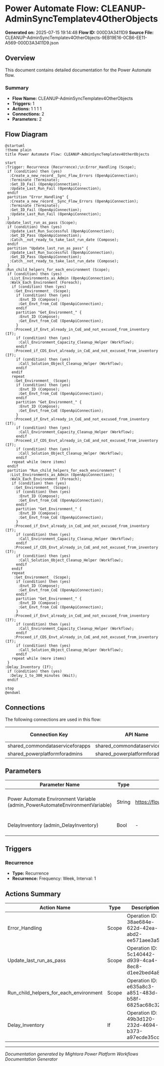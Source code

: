 ﻿# Power Automate Flow: CLEANUP-AdminSyncTemplatev4OtherObjects

**Generated on:** 2025-07-15 19:14:48
**Flow ID:** 000D3A3411D9
**Source File:** CLEANUP-AdminSyncTemplatev4OtherObjects-9EB19E16-0CB6-EE11-A569-000D3A3411D9.json

## Overview

This document contains detailed documentation for the Power Automate flow.

### Summary
- **Flow Name:** CLEANUP-AdminSyncTemplatev4OtherObjects
- **Triggers:** 1
- **Actions:** 1 1 1 1
- **Connections:** 2
- **Parameters:** 2

## Flow Diagram

```plantuml
@startuml
!theme plain
title Power Automate Flow: CLEANUP-AdminSyncTemplatev4OtherObjects

start
:Trigger: Recurrence (Recurrence);\n:Error_Handling (Scope);
 if (condition) then (yes)
  :Create_a_new_record__Sync_Flow_Errors (OpenApiConnection);
  :Terminate (Terminate);
  :Get_ID_Fail (OpenApiConnection);
  :Update_Last_Run_Fail (OpenApiConnection);
 endif
 partition "Error_Handling" {
  :Create_a_new_record__Sync_Flow_Errors (OpenApiConnection);
  :Terminate (Terminate);
  :Get_ID_Fail (OpenApiConnection);
  :Update_Last_Run_Fail (OpenApiConnection);
 }
:Update_last_run_as_pass (Scope);
 if (condition) then (yes)
  :Update_Last_Run_Successful (OpenApiConnection);
  :Get_ID_Pass (OpenApiConnection);
  :Catch__not_ready_to_take_last_run_date (Compose);
 endif
 partition "Update_last_run_as_pass" {
  :Update_Last_Run_Successful (OpenApiConnection);
  :Get_ID_Pass (OpenApiConnection);
  :Catch__not_ready_to_take_last_run_date (Compose);
 }
:Run_child_helpers_for_each_environment (Scope);
 if (condition) then (yes)
  :List_Environments_as_Admin (OpenApiConnection);
  :Walk_Each_Environment (Foreach);
   if (condition) then (yes)
    :Get_Environment_ (Scope);
     if (condition) then (yes)
      :Envt_ID (Compose);
      :Get_Envt_from_CoE (OpenApiConnection);
     endif
     partition "Get_Environment_" {
      :Envt_ID (Compose);
      :Get_Envt_from_CoE (OpenApiConnection);
     }
    :Proceed_if_Envt_already_in_CoE_and_not_excused_from_inventory (If);
     if (condition) then (yes)
      :Call_Environment_Capacity_Cleanup_Helper (Workflow);
     endif
    :Proceed_if_CDS_Envt_already_in_CoE_and_not_excused_from_inventory (If);
     if (condition) then (yes)
      :Call_Solution_Object_Cleanup_Helper (Workflow);
     endif
   endif
   repeat
    :Get_Environment_ (Scope);
     if (condition) then (yes)
      :Envt_ID (Compose);
      :Get_Envt_from_CoE (OpenApiConnection);
     endif
     partition "Get_Environment_" {
      :Envt_ID (Compose);
      :Get_Envt_from_CoE (OpenApiConnection);
     }
    :Proceed_if_Envt_already_in_CoE_and_not_excused_from_inventory (If);
     if (condition) then (yes)
      :Call_Environment_Capacity_Cleanup_Helper (Workflow);
     endif
    :Proceed_if_CDS_Envt_already_in_CoE_and_not_excused_from_inventory (If);
     if (condition) then (yes)
      :Call_Solution_Object_Cleanup_Helper (Workflow);
     endif
   repeat while (more items)
 endif
 partition "Run_child_helpers_for_each_environment" {
  :List_Environments_as_Admin (OpenApiConnection);
  :Walk_Each_Environment (Foreach);
   if (condition) then (yes)
    :Get_Environment_ (Scope);
     if (condition) then (yes)
      :Envt_ID (Compose);
      :Get_Envt_from_CoE (OpenApiConnection);
     endif
     partition "Get_Environment_" {
      :Envt_ID (Compose);
      :Get_Envt_from_CoE (OpenApiConnection);
     }
    :Proceed_if_Envt_already_in_CoE_and_not_excused_from_inventory (If);
     if (condition) then (yes)
      :Call_Environment_Capacity_Cleanup_Helper (Workflow);
     endif
    :Proceed_if_CDS_Envt_already_in_CoE_and_not_excused_from_inventory (If);
     if (condition) then (yes)
      :Call_Solution_Object_Cleanup_Helper (Workflow);
     endif
   endif
   repeat
    :Get_Environment_ (Scope);
     if (condition) then (yes)
      :Envt_ID (Compose);
      :Get_Envt_from_CoE (OpenApiConnection);
     endif
     partition "Get_Environment_" {
      :Envt_ID (Compose);
      :Get_Envt_from_CoE (OpenApiConnection);
     }
    :Proceed_if_Envt_already_in_CoE_and_not_excused_from_inventory (If);
     if (condition) then (yes)
      :Call_Environment_Capacity_Cleanup_Helper (Workflow);
     endif
    :Proceed_if_CDS_Envt_already_in_CoE_and_not_excused_from_inventory (If);
     if (condition) then (yes)
      :Call_Solution_Object_Cleanup_Helper (Workflow);
     endif
   repeat while (more items)
 }
:Delay_Inventory (If);
 if (condition) then (yes)
  :Delay_1_to_300_minutes (Wait);
 endif

stop
@enduml
```

## Connections

The following connections are used in this flow:

| Connection Key | API Name | Logical Name | Runtime Source |
|----------------|----------|--------------|----------------|
| shared_commondataserviceforapps | shared_commondataserviceforapps | admin_CoECoreDataverse2 | embedded |
| shared_powerplatformforadmins | shared_powerplatformforadmins | admin_CoECorePowerPlatformforAdmins | embedded |

## Parameters

| Parameter Name | Type | Default Value | Description |
|----------------|------|---------------|-------------|
| Power Automate Environment Variable (admin_PowerAutomateEnvironmentVariable) | String | https://flow.microsoft.com/manage/environments/ | Inventory - REQUIRED. Environment, including geographic location, for Power Automate - Ex for commercial: https://flow.microsoft.com/manage/environments/ |
| DelayInventory (admin_DelayInventory) | Bool | - | Inventory - If Yes, will run a delay step to assist with the Dataverse health. Only turn to No for debugging.  |

## Triggers

### Recurrence
- **Type:** Recurrence
- **Recurrence:** Frequency: Week, Interval: 1

## Actions Summary

| Action Name | Type | Description |
|-------------|------|-------------|
| Error_Handling | Scope | Operation ID: 38ae684e-622d-42ea-abd2-ee571aee3a5f |
| Update_last_run_as_pass | Scope | Operation ID: 5c140442-d939-4ca4-8ec8-d1ee2bed4a81 |
| Run_child_helpers_for_each_environment | Scope | Operation ID: e635a8c3-a851-483d-b58f-6825ac68c325 |
| Delay_Inventory | If | Operation ID: 49b3d120-232d-4694-b373-a97ecde35cc4 |

---
*Documentation generated by Mightora Power Platform Workflows Documentation Generator*
